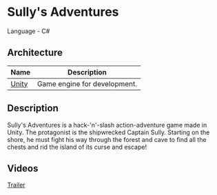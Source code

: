 # Sully's Adventures

Language - C#

## Architecture

| Name | Description |
|----------|----------|
| [Unity](https://unity.com/)   | Game engine for development.  |

## Description
Sully's Adventures is a hack-'n'-slash action-adventure game made in Unity. The protagonist is the shipwrecked Captain Sully. Starting on the shore, he must fight his way through the forest and cave to find all the chests and rid the island of its curse and escape!

## Videos
[Trailer](https://www.youtube.com/watch?v=MeQAFFoiqcA)

